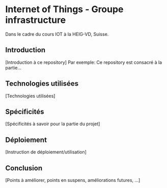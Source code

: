 # Internet of Things - Groupe infrastructure
Dans le cadre du cours IOT à la HEIG-VD, Suisse.

## Introduction
[Introduction à ce repository]
Par exemple: Ce repository est consacré à la partie...

## Technologies utilisées
[Technologies utilisées]

## Spécificités
[Spécificités à savoir pour la partie du projet]

## Déploiement
[Instruction de déploiement/utilisation]

## Conclusion
[Points à améliorer, points en suspens, améliorations futures, ...]